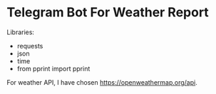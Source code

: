 # Telegram Bot For Weather Report

Libraries:

  - requests
  - json
  - time
  - from pprint import pprint


For weather API, I have chosen https://openweathermap.org/api.